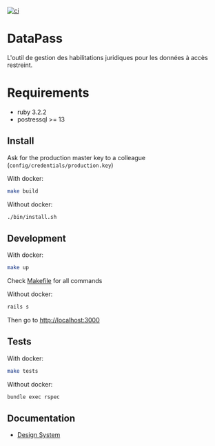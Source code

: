 [![ci](https://github.com/etalab/data_pass/actions/workflows/test.yaml/badge.svg)](https://github.com/etalab/data_pass/actions/workflows/test.yaml)

# DataPass

L'outil de gestion des habilitations juridiques pour les données à accès restreint.

# Requirements

* ruby 3.2.2
* postressql >= 13

## Install

Ask for the production master key to a colleague
(`config/credentials/production.key`)

With docker:

```sh
make build
```

Without docker:

```sh
./bin/install.sh
```

## Development

With docker:

```sh
make up
```

Check [Makefile](Makefile) for all commands

Without docker:

```sh
rails s
```

Then go to [http://localhost:3000](http://localhost:3000)

## Tests

With docker:

```sh
make tests
```

Without docker:

```sh
bundle exec rspec
```

## Documentation

* [Design System](./docs/design.md)
